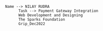       Name --> NILAY RUDRA
			Task --> Payment Gateway Integration
			Web Development and Designing
			The Sparks Foundation
			Grip_Dec2022
